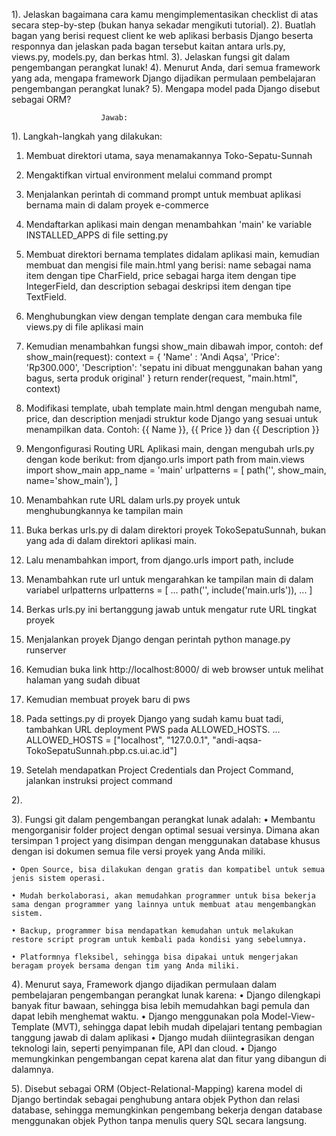 1). Jelaskan bagaimana cara kamu mengimplementasikan checklist di atas secara step-by-step (bukan hanya sekadar mengikuti tutorial).
2). Buatlah bagan yang berisi request client ke web aplikasi berbasis Django beserta responnya dan jelaskan pada bagan tersebut kaitan antara urls.py, views.py, models.py, dan berkas html.
3). Jelaskan fungsi git dalam pengembangan perangkat lunak!
4). Menurut Anda, dari semua framework yang ada, mengapa framework Django dijadikan permulaan pembelajaran pengembangan perangkat lunak?
5). Mengapa model pada Django disebut sebagai ORM?

                        Jawab:
1). Langkah-langkah yang dilakukan:
1. Membuat direktori utama, saya menamakannya Toko-Sepatu-Sunnah
2. Mengaktifkan virtual environment melalui command prompt
3. Menjalankan perintah di command prompt untuk membuat aplikasi bernama main di dalam proyek e-commerce
4. Mendaftarkan aplikasi main dengan menambahkan 'main' ke variable INSTALLED_APPS di file setting.py
5. Membuat direktori bernama templates didalam aplikasi main, kemudian membuat dan mengisi file main.html
   yang berisi:
    name sebagai nama item dengan tipe CharField,
    price sebagai harga item dengan tipe IntegerField, dan
    description sebagai deskripsi item dengan tipe TextField.
6. Menghubungkan view dengan template dengan cara membuka file views.py di file aplikasi main
7. Kemudian menambahkan fungsi show_main dibawah impor, contoh:
    def show_main(request):
    context = {
        'Name' : 'Andi Aqsa',
        'Price': 'Rp300.000',
        'Description': 'sepatu ini dibuat menggunakan bahan yang bagus, serta produk original'
    }
    return render(request, "main.html", context)
8. Modifikasi template, ubah template main.html dengan mengubah name, price, dan 
   description menjadi struktur kode Django yang sesuai untuk menampilkan data. 
   Contoh:
   {{ Name }}, {{ Price }} dan {{ Description }}

9. Mengonfigurasi Routing URL Aplikasi main, dengan mengubah urls.py dengan kode berikut:
   from django.urls import path
   from main.views import show_main
   app_name = 'main'
   urlpatterns = [
    path('', show_main, name='show_main'),
   ]
10. Menambahkan rute URL dalam urls.py proyek untuk menghubungkannya ke tampilan main
11. Buka berkas urls.py di dalam direktori proyek TokoSepatuSunnah, 
    bukan yang ada di dalam direktori aplikasi main. 
12. Lalu menambahkan import, from django.urls import path, include
13. Menambahkan rute url untuk mengarahkan ke tampilan main di dalam variabel urlpatterns
   urlpatterns = [
    ...
    path('', include('main.urls')),
    ...
    ]
14. Berkas urls.py ini bertanggung jawab untuk mengatur rute URL tingkat proyek
15. Menjalankan proyek Django dengan perintah python manage.py runserver
16. Kemudian buka link http://localhost:8000/ di web browser untuk melihat halaman yang sudah dibuat
17. Kemudian membuat proyek baru di pws
18. Pada settings.py di proyek Django yang sudah kamu buat tadi,
    tambahkan URL deployment PWS pada ALLOWED_HOSTS. ...
ALLOWED_HOSTS = ["localhost", "127.0.0.1", "andi-aqsa-TokoSepatuSunnah.pbp.cs.ui.ac.id"]
19. Setelah mendapatkan Project Credentials dan Project Command, jalankan instruksi project command


2).

3). Fungsi git dalam pengembangan perangkat lunak adalah:
    • Membantu mengorganisir folder project dengan optimal sesuai versinya. Dimana akan tersimpan 1 project yang disimpan dengan menggunakan database khusus dengan isi dokumen semua file versi proyek yang Anda miliki.  

    • Open Source, bisa dilakukan dengan gratis dan kompatibel untuk semua jenis sistem operasi.

    • Mudah berkolaborasi, akan memudahkan programmer untuk bisa bekerja sama dengan programmer yang lainnya untuk membuat atau mengembangkan sistem.

    • Backup, programmer bisa mendapatkan kemudahan untuk melakukan restore script program untuk kembali pada kondisi yang sebelumnya.

    • Platformnya fleksibel, sehingga bisa dipakai untuk mengerjakan beragam proyek bersama dengan tim yang Anda miliki.

4). Menurut saya, Framework django dijadikan permulaan dalam pembelajaran pengembangan perangkat lunak karena:
    • Django dilengkapi banyak fitur bawaan, sehingga bisa lebih         memudahkan bagi pemula dan dapat lebih menghemat waktu.
    • Django menggunakan pola Model-View-Template (MVT), sehingga dapat lebih mudah dipelajari tentang pembagian tanggung jawab di dalam aplikasi
    • Django mudah diiintegrasikan dengan teknologi lain, seperti penyimpanan file, API dan cloud.
    • Django memungkinkan pengembangan cepat karena alat dan fitur yang dibangun di dalamnya.

5). Disebut sebagai ORM (Object-Relational-Mapping) karena model di Django bertindak sebagai penghubung antara objek Python dan relasi database, sehingga memungkinkan pengembang bekerja dengan database menggunakan objek Python tanpa menulis query SQL secara langsung. 

